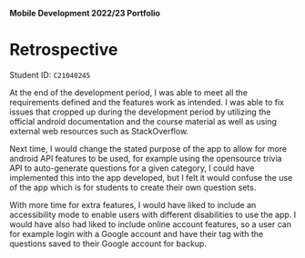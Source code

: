 **Mobile Development 2022/23 Portfolio**
# Retrospective

Student ID: `C21040245`

At the end of the development period, I was able to meet all the requirements defined
and the features work as intended. I was able to fix issues that cropped up during the development period
by utilizing the official android documentation and the course material as well as using external web resources
such as StackOverflow.

Next time, I would change the stated purpose of the app to allow for more android API features to be used,
for example using the opensource trivia API to auto-generate questions for a given category, I could have implemented
this into the app developed, but I felt it would confuse the use of the app which is for students to create their own
question sets.

With more time for extra features, I would have liked to include an accessibility mode to enable users with different
disabilities to use the app. I would have also had liked to include online account features, so a user
can for example login with a Google account and have their tag with the questions saved to their
Google account for backup. 
